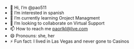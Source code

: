 - 👋 Hi, I’m @pao511
- 👀 I’m interested in spanish
- 🌱 I’m currently learning Oroject Managment
- 💞️ I’m looking to collaborate on Virtual Support
- 📫 How to reach me paorlkl@live.com
- 😄 Pronouns:  she, her
- ⚡ Fun fact:  I lived in Las Vegas and never gone to Casinos

<!---
pao511/pao511 is a ✨ special ✨ repository because its `README.md` (this file) appears on your GitHub profile.
You can click the Preview link to take a look at your changes.
--->
